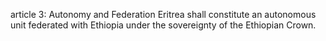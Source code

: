 article 3: Autonomy and Federation
Eritrea shall constitute an autonomous unit federated with Ethiopia under the sovereignty of the Ethiopian Crown.
<ul>
</ul>